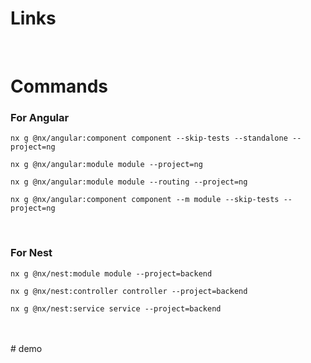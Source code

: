 # Links

<br/>

# Commands

### For Angular

```
nx g @nx/angular:component component --skip-tests --standalone --project=ng
```

```
nx g @nx/angular:module module --project=ng
```

```
nx g @nx/angular:module module --routing --project=ng
```

```
nx g @nx/angular:component component --m module --skip-tests --project=ng
```

<br/>

### For Nest

```
nx g @nx/nest:module module --project=backend
```

```
nx g @nx/nest:controller controller --project=backend
```

```
nx g @nx/nest:service service --project=backend
```

<br/>
<br/>
# demo
